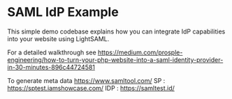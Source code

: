 # SAML IdP Example

This simple demo codebase explains how you can integrate IdP capabilities into your website using LightSAML.

For a detailed walkthrough see https://medium.com/prosple-engineering/how-to-turn-your-php-website-into-a-saml-identity-provider-in-30-minutes-896c44724581


To generate meta data
https://www.samltool.com/
SP : https://sptest.iamshowcase.com/
IDP : https://samltest.id/